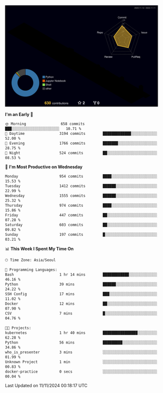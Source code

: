 <!-- ![Header](./github-header-image.png) -->

<!-- <div align="center">
  <img src="https://ziadoua.github.io/m3-Markdown-Badges/badges/FastAPI/fastapi1.svg" />&nbsp
  <img src="https://ziadoua.github.io/m3-Markdown-Badges/badges/Git/git1.svg" />&nbsp
  <img src="https://ziadoua.github.io/m3-Markdown-Badges/badges/Linux/linux2.svg" />&nbsp
  <img src="https://ziadoua.github.io/m3-Markdown-Badges/badges/PostgreSQL/postgresql3.svg" />&nbsp
  <img src="https://ziadoua.github.io/m3-Markdown-Badges/badges/Python/python3.svg" />&nbsp
</div> -->

![](./profile-3d-contrib/profile-night-rainbow.svg)

<!--START_SECTION:waka-->
**I'm an Early 🐤** 

```text
🌞 Morning                658 commits         ███░░░░░░░░░░░░░░░░░░░░░░   10.71 % 
🌆 Daytime                3194 commits        █████████████░░░░░░░░░░░░   52.00 % 
🌃 Evening                1766 commits        ███████░░░░░░░░░░░░░░░░░░   28.75 % 
🌙 Night                  524 commits         ██░░░░░░░░░░░░░░░░░░░░░░░   08.53 % 
```
📅 **I'm Most Productive on Wednesday** 

```text
Monday                   954 commits         ████░░░░░░░░░░░░░░░░░░░░░   15.53 % 
Tuesday                  1412 commits        ██████░░░░░░░░░░░░░░░░░░░   22.99 % 
Wednesday                1555 commits        ██████░░░░░░░░░░░░░░░░░░░   25.32 % 
Thursday                 974 commits         ████░░░░░░░░░░░░░░░░░░░░░   15.86 % 
Friday                   447 commits         ██░░░░░░░░░░░░░░░░░░░░░░░   07.28 % 
Saturday                 603 commits         ██░░░░░░░░░░░░░░░░░░░░░░░   09.82 % 
Sunday                   197 commits         █░░░░░░░░░░░░░░░░░░░░░░░░   03.21 % 
```


📊 **This Week I Spent My Time On** 

```text
🕑︎ Time Zone: Asia/Seoul

💬 Programming Languages: 
Bash                     1 hr 14 mins        ████████████░░░░░░░░░░░░░   46.16 % 
Python                   39 mins             ██████░░░░░░░░░░░░░░░░░░░   24.22 % 
SSH Config               17 mins             ███░░░░░░░░░░░░░░░░░░░░░░   11.02 % 
Docker                   12 mins             ██░░░░░░░░░░░░░░░░░░░░░░░   07.90 % 
CSV                      7 mins              █░░░░░░░░░░░░░░░░░░░░░░░░   04.76 % 

🐱‍💻 Projects: 
kubernetes               1 hr 40 mins        ████████████████░░░░░░░░░   62.28 % 
Python                   56 mins             █████████░░░░░░░░░░░░░░░░   34.86 % 
who_is_presenter         3 mins              ░░░░░░░░░░░░░░░░░░░░░░░░░   01.99 % 
Unknown Project          1 min               ░░░░░░░░░░░░░░░░░░░░░░░░░   00.83 % 
docker-practice          0 secs              ░░░░░░░░░░░░░░░░░░░░░░░░░   00.04 % 
```


 Last Updated on 11/11/2024 00:18:17 UTC
<!--END_SECTION:waka-->




